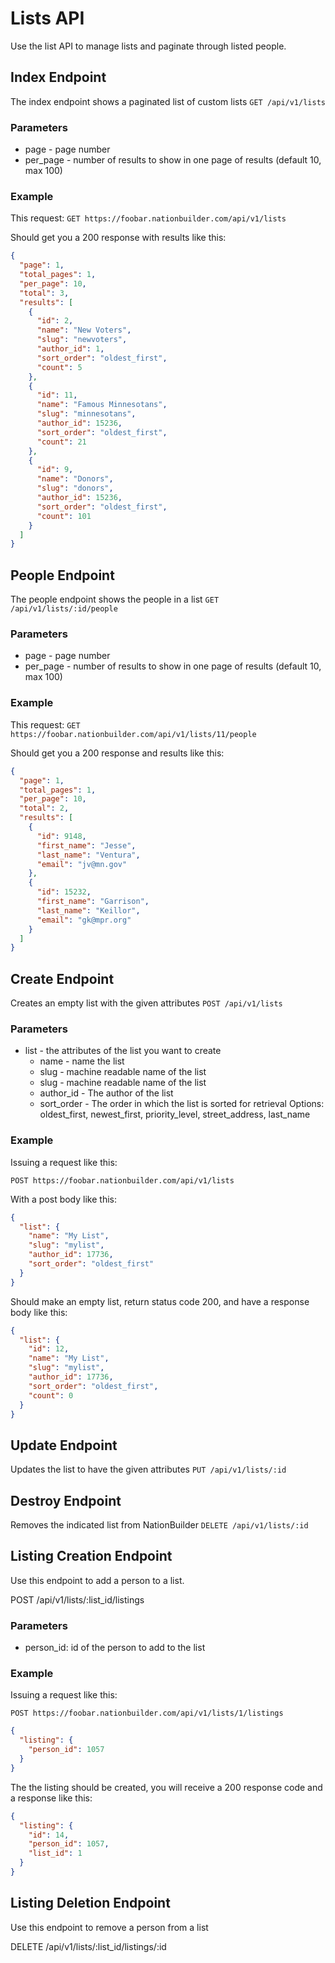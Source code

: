 Lists API
=========

Use the list API to manage lists and paginate through listed people.

Index Endpoint
--------------

The index endpoint shows a paginated list of custom lists
`GET /api/v1/lists`

### Parameters
* page - page number
* per_page - number of results to show in one page of results (default 10, max 100)

### Example

This request:
`GET https://foobar.nationbuilder.com/api/v1/lists`

Should get you a 200 response with results like this:

```json
{
  "page": 1,
  "total_pages": 1,
  "per_page": 10,
  "total": 3,
  "results": [
    {
      "id": 2,
      "name": "New Voters",
      "slug": "newvoters",
      "author_id": 1,
      "sort_order": "oldest_first",
      "count": 5
    },
    {
      "id": 11,
      "name": "Famous Minnesotans",
      "slug": "minnesotans",
      "author_id": 15236,
      "sort_order": "oldest_first",
      "count": 21
    },
    {
      "id": 9,
      "name": "Donors",
      "slug": "donors",
      "author_id": 15236,
      "sort_order": "oldest_first",
      "count": 101
    }
  ]
}
```

People Endpoint
---------------

The people endpoint shows the people in a list
`GET /api/v1/lists/:id/people`

### Parameters
* page - page number
* per_page - number of results to show in one page of results (default 10, max 100)

### Example

This request:
`GET https://foobar.nationbuilder.com/api/v1/lists/11/people`

Should get you a 200 response and results like this:

```json
{
  "page": 1,
  "total_pages": 1,
  "per_page": 10,
  "total": 2,
  "results": [
    {
      "id": 9148,
      "first_name": "Jesse",
      "last_name": "Ventura",
      "email": "jv@mn.gov"
    },
    {
      "id": 15232,
      "first_name": "Garrison",
      "last_name": "Keillor",
      "email": "gk@mpr.org"
    }
  ]
}
```

Create Endpoint
---------------

Creates an empty list with the given attributes
`POST /api/v1/lists`

### Parameters

* list - the attributes of the list you want to create
    * name - name the list
    * slug - machine readable name of the list
    * slug - machine readable name of the list
    * author_id - The author of the list
    * sort_order - The order in which the list is sorted for retrieval
        Options: oldest_first, newest_first, priority_level, street_address, last_name

### Example

Issuing a request like this:

`POST https://foobar.nationbuilder.com/api/v1/lists`

With a post body like this:

```json
{
  "list": {
    "name": "My List",
    "slug": "mylist",
    "author_id": 17736,
    "sort_order": "oldest_first"
  }
}
```

Should make an empty list, return status code 200, and have a response body like this:

```json
{
  "list": {
    "id": 12,
    "name": "My List",
    "slug": "mylist",
    "author_id": 17736,
    "sort_order": "oldest_first",
    "count": 0
  }
}
```

Update Endpoint
---------------

Updates the list to have the given attributes
`PUT /api/v1/lists/:id`

Destroy Endpoint
----------------

Removes the indicated list from NationBuilder
`DELETE /api/v1/lists/:id`

Listing Creation Endpoint
-------------------------
Use this endpoint to add a person to a list.

POST /api/v1/lists/:list_id/listings

### Parameters
* person_id: id of the person to add to the list

### Example

Issuing a request like this:

```
POST https://foobar.nationbuilder.com/api/v1/lists/1/listings
```

```json
{
  "listing": {
    "person_id": 1057
  }
}
```

The the listing should be created, you will receive a 200 response code and a response like this:

```json
{
  "listing": {
    "id": 14,
    "person_id": 1057,
    "list_id": 1
  }
}
```

Listing Deletion Endpoint
-------------------------
Use this endpoint to remove a person from a list

DELETE /api/v1/lists/:list_id/listings/:id
